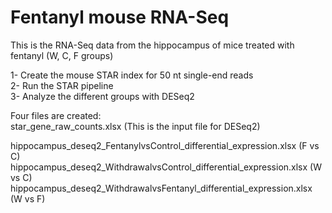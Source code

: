 # Fentanyl mouse RNA-Seq

This is the RNA-Seq data from the hippocampus of mice treated with fentanyl (W, C, F groups)  

1- Create the mouse STAR index for 50 nt single-end reads  
2- Run the STAR pipeline  
3- Analyze the different groups with DESeq2  

Four files are created:  
star_gene_raw_counts.xlsx (This is the input file for DESeq2)  

hippocampus_deseq2_FentanylvsControl_differential_expression.xlsx  (F vs C)  
hippocampus_deseq2_WithdrawalvsControl_differential_expression.xlsx (W vs C)    
hippocampus_deseq2_WithdrawalvsFentanyl_differential_expression.xlsx  (W vs F)  
